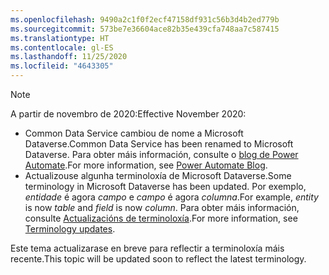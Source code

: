 ```yaml
---
ms.openlocfilehash: 9490a2c1f0f2ecf47158df931c56b3d4b2ed779b
ms.sourcegitcommit: 573be7e36604ace82b35e439cfa748aa7c587415
ms.translationtype: HT
ms.contentlocale: gl-ES
ms.lasthandoff: 11/25/2020
ms.locfileid: "4643305"
---
```

> [!NOTE]
> <span data-ttu-id="c1ed0-101">A partir de novembro de 2020:</span><span class="sxs-lookup"><span data-stu-id="c1ed0-101">Effective November 2020:</span></span>
>
> - <span data-ttu-id="c1ed0-102">Common Data Service cambiou de nome a Microsoft Dataverse.</span><span class="sxs-lookup"><span data-stu-id="c1ed0-102">Common Data Service has been renamed to Microsoft Dataverse.</span></span> <span data-ttu-id="c1ed0-103">Para obter máis información, consulte o [blog de Power Automate](https://aka.ms/PAuAppBlog).</span><span class="sxs-lookup"><span data-stu-id="c1ed0-103">For more information, see [Power Automate Blog](https://aka.ms/PAuAppBlog).</span></span>
> - <span data-ttu-id="c1ed0-104">Actualizouse algunha terminoloxía de Microsoft Dataverse.</span><span class="sxs-lookup"><span data-stu-id="c1ed0-104">Some terminology in Microsoft Dataverse has been updated.</span></span> <span data-ttu-id="c1ed0-105">Por exemplo, *entidade* é agora *campo* e *campo* é agora *columna*.</span><span class="sxs-lookup"><span data-stu-id="c1ed0-105">For example, *entity* is now *table* and *field* is now *column*.</span></span> <span data-ttu-id="c1ed0-106">Para obter máis información, consulte [Actualizacións de terminoloxía](https://go.microsoft.com/fwlink/?linkid=2147247).</span><span class="sxs-lookup"><span data-stu-id="c1ed0-106">For more information, see [Terminology updates](https://go.microsoft.com/fwlink/?linkid=2147247).</span></span>
>
> <span data-ttu-id="c1ed0-107">Este tema actualizarase en breve para reflectir a terminoloxía máis recente.</span><span class="sxs-lookup"><span data-stu-id="c1ed0-107">This topic will be updated soon to reflect the latest terminology.</span></span>
